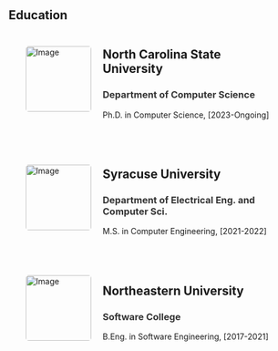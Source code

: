 <h1 id="education"></h1>

<h2 style="margin: 60px 0px -15px;">
Education
</h2>

<style>
    .image-text-container {
        display: flex;
        align-items: center;
        justify-content: flex-start;
        margin: 20px;
        padding: 10px;
        border: 0px solid #ccc;
        border-radius: 5px;
        flex-grow: 1;
    }
    .image-text-container img {
        width: 115px;
        height: 115px;
        object-fit: cover;
        margin-right: 20px;
        border-radius: 5px;
    }
    .image-text-container .text {
        flex: 1;
    }
</style>

<div class="image-text-container">
    <img src="{{ site.phd_logo }}" alt="Image">
    <div class="text">
        <h2>North Carolina State University</h2>
        <h3><span style="color: #333333;">
        Department of Computer Science
        </span></h3>
        <p>
        Ph.D. in Computer Science,  [2023-Ongoing]
        </p>
    </div>
</div>
<div class="image-text-container">
    <img src="{{ site.master_logo }}" alt="Image">
    <div class="text">
        <h2>Syracuse University</h2>
        <h3><span style="color: #333333;">
        Department of Electrical Eng. and Computer Sci.
        </span></h3>
        <p>
        M.S. in Computer Engineering,  [2021-2022]
        </p>
    </div>
</div>
<div class="image-text-container">
    <img src="{{ site.bachelor_logo }}" alt="Image">
    <div class="text">
        <h2>Northeastern University</h2>
        <h3><span style="color: #333333;">
        Software College
        </span></h3>
        <p>
        B.Eng. in Software Engineering,  [2017-2021]
        </p>
    </div>
</div>


